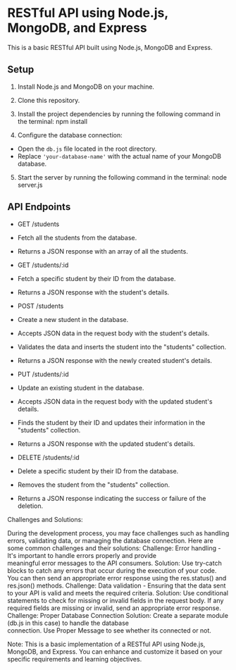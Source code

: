 # RESTful API using Node.js, MongoDB, and Express

This is a basic RESTful API built using Node.js, MongoDB and Express.

## Setup

1. Install Node.js and MongoDB on your machine.

2. Clone this repository.

3. Install the project dependencies by running the following command in the terminal:
   npm install

4. Configure the database connection:

- Open the `db.js` file located in the root directory.
- Replace `'your-database-name'` with the actual name of your MongoDB database.

5. Start the server by running the following command in the terminal:
node server.js


## API Endpoints

- GET /students
- Fetch all the students from the database.
- Returns a JSON response with an array of all the students.

- GET /students/:id
- Fetch a specific student by their ID from the database.
- Returns a JSON response with the student's details.

- POST /students
- Create a new student in the database.
- Accepts JSON data in the request body with the student's details.
- Validates the data and inserts the student into the "students" collection.
- Returns a JSON response with the newly created student's details.

- PUT /students/:id
- Update an existing student in the database.
- Accepts JSON data in the request body with the updated student's details.
- Finds the student by their ID and updates their information in the "students" collection.
- Returns a JSON response with the updated student's details.

- DELETE /students/:id
- Delete a specific student by their ID from the database.
- Removes the student from the "students" collection.
- Returns a JSON response indicating the success or failure of the deletion.

Challenges and Solutions:

During the development process, you may face challenges such as handling errors, validating data, or managing the database connection. Here are some common challenges and their solutions:
    Challenge: Error handling - It's important to handle errors properly and provide    
               meaningful error messages to the API consumers.
    Solution: Use try-catch blocks to catch any errors that occur during the execution of 
              your code. You can then send an appropriate error response using the res.status() and res.json() methods.
    Challenge: Data validation - Ensuring that the data sent to your API is valid and meets 
               the required criteria.
    Solution: Use conditional statements to check for missing or invalid fields in the 
              request body. If any required fields are missing or invalid, send an appropriate error response.
    Challenge: Proper Database Connection
    Solution: Create a separate module (db.js in this case) to handle the database      
              connection. Use Proper Message to see whether its connected or not.

Note:
This is a basic implementation of a RESTful API using Node.js, MongoDB, and Express. You can enhance and customize it based on your specific requirements and learning objectives.




